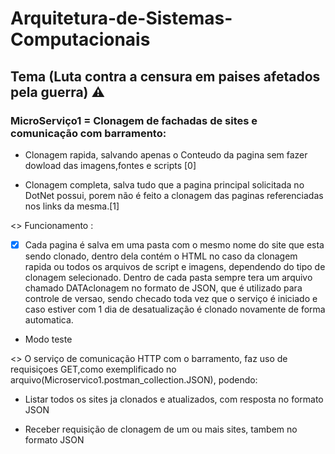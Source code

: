# Arquitetura-de-Sistemas-Computacionais
## Tema (Luta contra a censura em paises afetados pela guerra) ⚠️

### **MicroServiço1 = Clonagem de fachadas de sites e comunicação com barramento:**

- Clonagem rapida, salvando apenas o Conteudo da pagina sem fazer dowload das imagens,fontes e scripts [0]

- Clonagem completa, salva tudo que a pagina principal solicitada no DotNet possui, porem não é feito a clonagem das paginas referenciadas nos links da mesma.[1]

<> Funcionamento :
- [X] Cada pagina é salva em uma pasta com o mesmo nome do site que esta sendo clonado, dentro dela contém o HTML no caso da clonagem rapida ou todos os arquivos de script e imagens, dependendo do tipo de clonagem selecionado. Dentro de cada pasta sempre tera um arquivo chamado DATAclonagem no formato de JSON, que é utilizado para controle de versao, sendo checado toda vez que o serviço é iniciado e caso estiver com 1 dia de desatualização é clonado novamente de forma automatica.
- Modo teste

<> O serviço de comunicação HTTP com o barramento, faz uso de requisiçoes GET,como exemplificado no arquivo(Microservico1.postman_collection.JSON), podendo:

- Listar todos os sites ja clonados e atualizados, com resposta no formato JSON

- Receber requisição de clonagem de um ou mais sites, tambem no formato JSON
